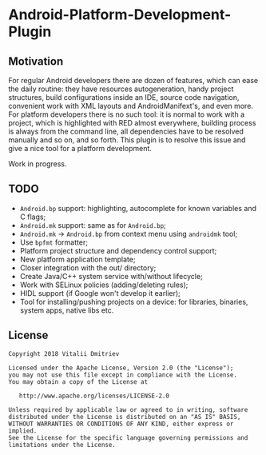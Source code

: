 # Android-Platform-Development-Plugin

## Motivation

For regular Android developers there are dozen of features, which can ease the daily routine: they have
resources autogeneration, handy project structures, build configurations inside an IDE, source code
navigation, convenient work with XML layouts and AndroidManifext's, and even more.
For platform developers there is no such tool: it is normal to work with a project, which is highlighted with RED
almost everywhere, building process is always from the command line, all dependencies have to be resolved manually
and so on, and so forth. This plugin is to resolve this issue and give a nice tool for a platform development.

Work in progress.

## TODO
* `Android.bp` support: highlighting, autocomplete for known variables and C flags;
* `Android.mk` support: same as for `Android.bp`;
* `Android.mk` -> `Android.bp` from context menu using `androidmk` tool;
* Use `bpfmt` formatter;
* Platform project structure and dependency control support;
* New platform application template;
* Closer integration with the out/ directory;
* Create Java/C++ system service with/without lifecycle;
* Work with SELinux policies (adding/deleting rules);
* HIDL support (if Google won't develop it earlier);
* Tool for installing/pushing projects on a device: for libraries, binaries, system apps, native libs etc.

## License

```
Copyright 2018 Vitalii Dmitriev

Licensed under the Apache License, Version 2.0 (the "License");
you may not use this file except in compliance with the License.
You may obtain a copy of the License at

   http://www.apache.org/licenses/LICENSE-2.0

Unless required by applicable law or agreed to in writing, software
distributed under the License is distributed on an "AS IS" BASIS,
WITHOUT WARRANTIES OR CONDITIONS OF ANY KIND, either express or implied.
See the License for the specific language governing permissions and
limitations under the License.
```
